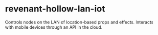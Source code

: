# revenant-hollow-lan-iot
Controls nodes on the LAN of location-based props and effects. Interacts with mobile devices through an API in the cloud.
